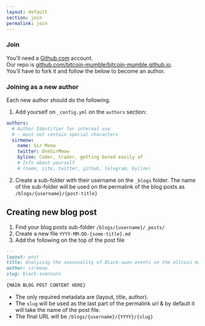 ```yaml
---
layout: default
section: join
permalink: join
---
```


### Join
You'll need a <a href="https://github.com">Github.com</a> account.<br/>
Our repo is <a href="https://github.com/bitcoin-mumble/bitcoin-mumble.github.io">github.com/bitcoin-mumble/bitcoin-mumble.github.io</a>.<br/>
You'll have to fork it and follow the below to become an author.


### Joining as a new author
Each new author should do the following.
1. Add yourself on `_config.yml` on the `authors` section:
```yml
authors:
  # Author Identifier for internal use
  # - must not contain special characters
  sirmeow:
​    name: Sir Meow
​    twitter: OneSirMeow
​    byline: Coder, trader, getting bored easily af
​    # Info about yourself
​    # (name, site, twitter, github, telegram, byline)
```

2. Create a sub-folder with their username on the `_blogs` folder.
The name of the sub-folder will be used on the permalink of the blog posts as `/blogs/{username}/{post-title}`

## Creating new blog post
1. Find your blog posts sub-folder `/blogs/{username}/_posts/`
2. Create a new file `YYYY-MM-DD-{some-title}.md`
3. Add the following on the top of the post file
```md
---
layout: post
title: Analyzing the seasonality of Black-swan events on the altcoin markets
author: sirmeow
slug: black-swansons
---
{MAIN BLOG POST CONTENT HERE}
```

- The only required metadata are (layout, title, author).
- The `slug` will be used as the last part of the permalink url &amp; by default it will take the name of the post file.
- The final URL will be `/blogs/{username}/{YYYY}/{slug}`
